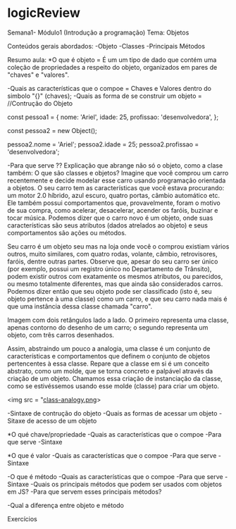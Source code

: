 # logicReview
Semana1- Módulo1 (Introdução a programação) 
Tema: Objetos

Conteúdos gerais abordados:
-Objeto
-Classes 
-Principais Métodos

Resumo aula:
*O que é objeto = É um um tipo de dado que contém uma coleção de propriedades a respeito do objeto, organizados em pares de "chaves" e "valores".

-Quais as características que o compoe = Chaves e Valores dentro do simbolo "{}" (chaves);
-Quais as forma de se construir um objeto =
//Contrução do Objeto

const pessoa1 = {
  nome: 'Ariel',
  idade: 25,
  profissao: 'desenvolvedora',
};

const pessoa2 = new Object();

pessoa2.nome = 'Ariel';
pessoa2.idade = 25;
pessoa2.profissao = 'desenvolvedora';

-Para que serve ?? 
Explicação que abrange não só o objeto, como a clase também:
O que são classes e objetos?
Imagine que você comprou um carro recentemente e decide modelar esse carro usando programação orientada a objetos. O seu carro tem as características que você estava procurando: um motor 2.0 híbrido, azul escuro, quatro portas, câmbio automático etc. Ele também possui comportamentos que, provavelmente, foram o motivo de sua compra, como acelerar, desacelerar, acender os faróis, buzinar e tocar música. Podemos dizer que o carro novo é um objeto, onde suas características são seus atributos (dados atrelados ao objeto) e seus comportamentos são ações ou métodos.

Seu carro é um objeto seu mas na loja onde você o comprou existiam vários outros, muito similares, com quatro rodas, volante, câmbio, retrovisores, faróis, dentre outras partes. Observe que, apesar do seu carro ser único (por exemplo, possui um registro único no Departamento de Trânsito), podem existir outros com exatamente os mesmos atributos, ou parecidos, ou mesmo totalmente diferentes, mas que ainda são considerados carros. Podemos dizer então que seu objeto pode ser classificado (isto é, seu objeto pertence à uma classe) como um carro, e que seu carro nada mais é que uma instância dessa classe chamada "carro".

Imagem com dois retângulos lado a lado. O primeiro representa uma classe, apenas contorno do desenho de um carro; o segundo representa um objeto, com três carros desenhados.

Assim, abstraindo um pouco a analogia, uma classe é um conjunto de características e comportamentos que definem o conjunto de objetos pertencentes à essa classe. Repare que a classe em si é um conceito abstrato, como um molde, que se torna concreto e palpável através da criação de um objeto. Chamamos essa criação de instanciação da classe, como se estivéssemos usando esse molde (classe) para criar um objeto.

<img src = "[class-analogy.png](https://github.com/Letiiciia/logicReview/blob/master/img/class-analogy.png)>


-Sintaxe de contrução do objeto
-Quais as formas de acessar um objeto
-Sitaxe de acesso de um objeto 


*O qué chave/propriedade
-Quais as características que o compoe
-Para que serve
-Sintaxe 

*O que é valor
-Quais as características que o compoe
-Para que serve
-Sintaxe 


-O que é método
-Quais as características que o compoe
-Para que serve
-Sintaxe 
-Quais os principais métodos que podem ser usados com objetos em JS?
-Para que servem esses principais métodos?


-Qual a diferença entre objeto e método

Exercícios
